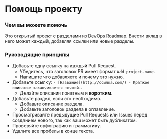 # Помощь проекту

### Чем вы можете помочь
Это открытый проект с разделами из [DevOps Roadmap](https://roadmap.sh/devops). 
Внести вклад в него может каждый, добавляя ссылки или новые разделы.

### Руководящие принципы

- Добавьте одну ссылку на каждый Pull Request.
  - Убедитесь, что заголовок PR имеет формат `Add project-name`.
  - Напишите что добавляете и почему это нужно.
- Добавьте ссылку: `- [Название](http://ссылка.com/) - Краткое описание заканчивается точкой.`.
  - Делайте описания понятным и **коротким**.
- Добавьте раздел, если это необходимо.
  - Добавьте описание раздела.
  - Добавьте заголовок раздела в оглавление.
- Просматривайте предыдущие Pull Requests или Issues перед созданием нового, так как ваш может быть дубликатом.
- Проверяйте орфографию и грамматику.
- Удалите все пробелы в конце текста.